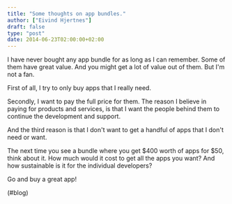```yaml
---
title: "Some thoughts on app bundles."
author: ["Eivind Hjertnes"]
draft: false
type: "post"
date: 2014-06-23T02:00:00+02:00
---
```


I have never bought any app bundle for as long as I can remember. Some
of them have great value. And you might get a lot of value out of them.
But I'm not a fan.

First of all, I try to only buy apps that I really need.

Secondly, I want to pay the full price for them. The reason I believe in
paying for products and services, is that I want the people behind them
to continue the development and support.

And the third reason is that I don't want to get a handful of apps that
I don't need or want.

The next time you see a bundle where you get $400 worth of apps for $50,
think about it. How much would it cost to get all the apps you want? And
how sustainable is it for the individual developers?

Go and buy a great app!

(#blog)
